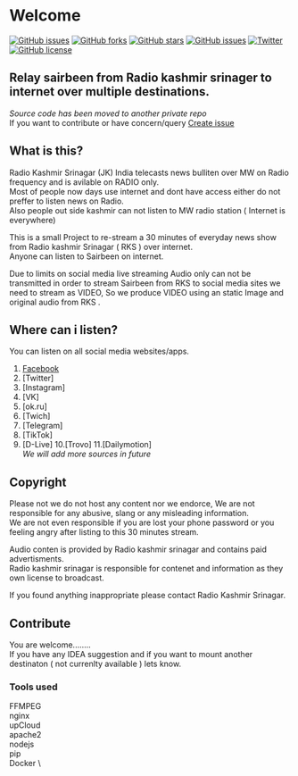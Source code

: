 # Welcome
[![GitHub issues](https://img.shields.io/github/issues/wansawinc/sairbeen?style=flat-square)](https://github.com/wansawinc/sairbeen/issues) [![GitHub forks](https://img.shields.io/github/forks/wansawinc/sairbeen?style=flat-square)](https://github.com/wansawinc/sairbeen/network) [![GitHub stars](https://img.shields.io/github/stars/wansawinc/sairbeen?style=flat-square)](https://github.com/wansawinc/sairbeen/stargazers) [![GitHub issues](https://img.shields.io/badge/Made%20In-Kashmir-orange)](https://wansaw.com) [![Twitter](https://img.shields.io/twitter/url?style=flat-square&url=https%3A%2F%2Fgithub.com%2Fwansawinc%2Fsairbeen)](https://twitter.com/intent/tweet?text=Wow:&url=https%3A%2F%2Fgithub.com%2Fwansawinc%2Fsairbeen) [![GitHub license](https://img.shields.io/github/license/wansawinc/sairbeen?style=flat-square)](https://github.com/wansawinc/sairbeen/blob/main/LICENSE)

## Relay sairbeen from Radio kashmir srinager to internet over multiple destinations.
_Source code has been moved to another private repo_ \
If you want to contribute or have concern/query [Create issue](https://github.com/wansawinc/sairbeen/issues)

## What is this?
Radio Kashmir Srinagar (JK) India telecasts news bulliten over MW on Radio frequency and is avilable on RADIO only. \
Most of people now days use internet and dont have access either do not preffer to listen news on Radio. \
Also people out side kashmir can not listen to MW radio station ( Internet is everywhere) 

This is a small Project to re-stream a 30 minutes of everyday news show from Radio kashmir Srinagar ( RKS ) over internet. \
Anyone can listen to Sairbeen on internet.

Due to limits on social media live streaming Audio only can not be transmitted in order to stream Sairbeen from RKS to social media sites we need to stream as VIDEO, So we produce VIDEO using an static Image and original audio from RKS . 


## Where can i listen?
You can listen on all social media websites/apps.
1. [Facebook](https://fb.com/wansawcom)
2. [Twitter]
3. [Instagram]
4. [VK]
5. [ok.ru]
6. [Twich]
7. [Telegram]
8. [TikTok]
9. [D-Live]
10.[Trovo]
11.[Dailymotion] \
*We will add more sources in future*

## Copyright

Please not we do not host any content nor we endorce, We are not responsible for any abusive, slang or any misleading information. \
We are not even responsible if you are lost your phone password or you feeling angry after listing to this 30 minutes stream.

Audio conten is provided by Radio kashmir srinagar and contains paid advertisments. \
Radio kashmir srinagar is responsible for contenet and information as they own license to broadcast.

If you found anything inappropriate please contact Radio Kashmir Srinagar. 

## Contribute 

You are welcome........ \
If you have any IDEA suggestion and if you want to mount another destinaton ( not currenlty available ) lets know. 

### Tools used 

FFMPEG \
nginx \
upCloud \
apache2 \
nodejs \
pip \
Docker \



